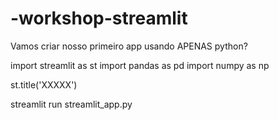 # -workshop-streamlit
Vamos criar nosso primeiro app usando APENAS python?

import streamlit as st
import pandas as pd
import numpy as np

st.title('XXXXX')

streamlit run streamlit_app.py

